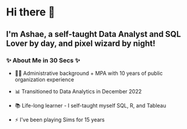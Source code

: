 # Hi there 👋
## I'm Ashae, a self-taught Data Analyst and SQL Lover by day, and pixel wizard by night! 
### ✨ About Me in 30 Secs ✨
+ 👩🏾 Administrative background + MPA with 10 years of public organization experience
* 📊 Transitioned to Data Analytics in December 2022 
- 📚 Life-long learner - I self-taught myself SQL, R, and Tableau
+ ⚡ I've been playing Sims for 15 years



<!--
**ashaewilliams/ashaewilliams** is a ✨ _special_ ✨ repository because its `README.md` (this file) appears on your GitHub profile.

Here are some ideas to get you started:

- 🔭 I’m currently working on ...
- 🌱 I’m currently learning ...
- 👯 I’m looking to collaborate on ...
- 🤔 I’m looking for help with ...
- 💬 Ask me about ...
- 📫 How to reach me: ...
- 😄 Pronouns: ...
- ⚡ Fun fact: ...
-->
